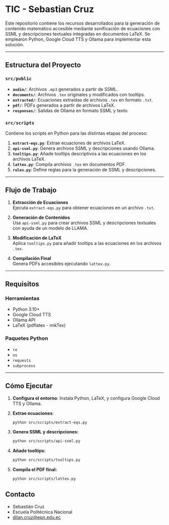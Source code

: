 # TIC - Sebastian Cruz

Este repositorio contiene los recursos desarrollados para la generación de contenido matemático accesible mediante sonificación de ecuaciones con SSML y descripciones textuales integradas en documentos LaTeX. Se emplearon Python, Google Cloud TTS y Ollama para implementar esta solución.

---

## Estructura del Proyecto

### **`src/public`**
- **`audio/`**: Archivos `.mp3` generados a partir de SSML.
- **`documents/`**: Archivos `.tex` originales y modificados con tooltips.
- **`extracted/`**: Ecuaciones extraídas de archivos `.tex` en formato `.txt`.
- **`pdf/`**: PDFs generados a partir de archivos LaTeX.
- **`responses/`**: Salidas de Ollama en formato SSML y texto.

### **`src/scripts`**
Contiene los scripts en Python para las distintas etapas del proceso:
1. **`extract-eqs.py`**: Extrae ecuaciones de archivos LaTeX.
2. **`api-ssml.py`**: Genera archivos SSML y descripciones usando Ollama.
3. **`tooltips.py`**: Añade tooltips descriptivos a las ecuaciones en los archivos LaTeX.
4. **`lattex.py`**: Compila archivos `.tex` en documentos PDF.
5. **`rules.py`**: Define reglas para la generación de SSML y descripciones.

---

## Flujo de Trabajo

1. **Extracción de Ecuaciones**  
   Ejecuta `extract-eqs.py` para obtener ecuaciones en un archivo `.txt`.
   
2. **Generación de Contenidos**  
   Usa `api-ssml.py` para crear archivos SSML y descripciones textuales con ayuda de un modelo de LLAMA.

3. **Modificación de LaTeX**  
   Aplica `tooltips.py` para añadir tooltips a las ecuaciones en los archivos `.tex`.

4. **Compilación Final**  
   Genera PDFs accesibles ejecutando `lattex.py`.

---

## Requisitos

### Herramientas
- Python 3.10+
- Google Cloud TTS
- Ollama API
- LaTeX (pdflatex - mikTex)

### Paquetes Python
- `re`
- `os`
- `requests`
- `subprocess`

---

## Cómo Ejecutar

1. **Configura el entorno**: 
Instala Python, LaTeX, y configura Google Cloud TTS y Ollama.
2. **Extrae ecuaciones**:
   ```bash
   python src/scripts/extract-eqs.py
   ```
3. **Genera SSML y descripciones:**
    ```bash
    python src/scripts/api-ssml.py
    ```

4. **Añade tooltips:**
    ```bash
    python src/scripts/tooltips.py
    ```
5. **Compila el PDF final:**
    ```bash
    python src/scripts/lattex.py
    ```

## Contacto
- Sebastián Cruz
- Escuela Politécnica Nacional
- dilan.cruz@epn.edu.ec






